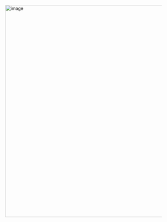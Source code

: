 <img width="1524" height="683" alt="image" src="https://github.com/user-attachments/assets/a63f232f-f730-4f56-93fc-ecdd49f25f04" />
